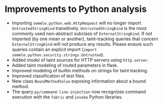 # Improvements to Python analysis

* Importing `semmle.python.web.HttpRequest` will no longer import `UntrustedStringKind` transitively. `UntrustedStringKind` is the most commonly used non-abstract subclass of `ExternalStringKind`. If not imported (by one mean or another), taint-tracking queries that concern `ExternalStringKind` will not produce any results. Please ensure such queries contain an explicit import (`import semmle.python.security.strings.Untrusted`).
* Added model of taint sources for HTTP servers using `http.server`.
* Added taint modeling of routed parameters in flask.
* Improved modeling of builtin methods on strings for taint tracking.
* Improved classification of test files.
* New class `BoundMethodValue` exposing information about a bound method.
* The query `py/command-line-injection` now recognizes command execution with the `fabric` and `invoke` Python libraries.
